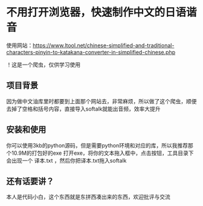 # 不用打开浏览器，快速制作中文的日语谐音
使用网站：https://www.ltool.net/chinese-simplified-and-traditional-characters-pinyin-to-katakana-converter-in-simplified-chinese.php

！这是一个爬虫，仅供学习使用

## 项目背景
因为做中文油库里时都要到上面那个网站去，非常麻烦，所以做了这个爬虫，顺便去掉了空格和括号内容，直接导入softalk就能出音频，效率大提升

## 安装和使用
你可以使用3kb的python源码，但是需要python环境和对应的库，所以我推荐那个10.9M的打包好的exe
打开exe，将你的文本拖入框中，点击按钮，工具目录下会出现一个 译本.txt ，然后你把译本.txt拖入softalk

## 还有话要讲？
本人是代码小白，这个东西就是东拼西凑出来的东西，欢迎批评与交流
